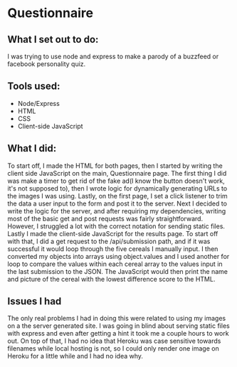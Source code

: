# Questionnaire

## What I set out to do:
I was trying to use node and express to make a parody of a buzzfeed or facebook personality quiz.

## Tools used:
* Node/Express
* HTML
* CSS
* Client-side JavaScript

## What I did:
To start off, I made the HTML for both pages, then I started by writing the client side JavaScript on the main, Questionnaire page. The first thing I did was make a timer to get rid of the fake ad(I know the button doesn't work, it's not supposed to), then I wrote logic for dynamically generating URLs to the images I was using. Lastly, on the first page, I set a click listener to trim the data a user input to the form and post it to the server.
Next I decided to write the logic for the server, and after requiring my dependencies, writing most of the basic get and post requests was fairly straightforward. However, I struggled a lot with the correct notation for sending static files.
Lastly I made the client-side JavaScript for the results page. To start off with that, I did a get request to the /api/submission path, and if it was successful it would loop through the five cereals I manually input. I then converted my objects into arrays using object.values and I used another for loop to compare the values within each cereal array to the values input in the last submission to the JSON. The JavaScript would then print the name and picture of the cereal with the lowest difference score to the HTML.

## Issues I had
The only real problems I had in doing this were related to using my images on a the server generated site. I was going in blind about serving static files with express and even after getting a hint it took me a couple hours to work out. On top of that, I had no idea that Heroku was case sensitive towards filenames while local hosting is not, so I could only render one image on Heroku for a little while and I had no idea why.
